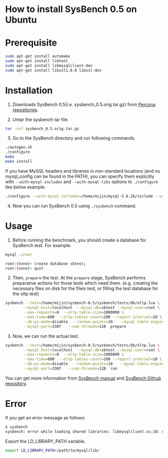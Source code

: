 # How to install SysBench 0.5 on Ubuntu

# Prerequisite

```bash
sudo apt-get install automake
sudo apt-get install libtool
sudo apt-get install libmysqlclient-dev
sudo apt-get install libssl1.0.0 libssl-dev
```

# Installation

1. Downloads SysBench 0.5(i.e. sysbench_0.5.orig.tar.gz) from [Percona repositories](http://repo.percona.com/apt/pool/main/s/sysbench/).

2. Untar the sysbench tar file.

```bash
tar -xvf sysbench_0.5.orig.tar.gz
```

3. Go to the SysBench directory and run following commands.

```bash
./autogen.sh
./configure
make
make install
```

If you have MySQL headers and libraries in non-standard locations (and no mysql_config can be found in the PATH), you can specify them explicitly with `--with-mysql-includes` and `--with-mysql-libs` options to `./configure` like below example.

```bash
./configure --with-mysql-includes=/home/mijin/mysql-5.6.26/include --with-mysql-libs=/home/mijin/mysql-5.6.26/lib
```

4. Now you can run SysBench 0.5 using `./sysbench` command.

# Usage

1. Before running the benchmark, you should create a database for SysBench test. For example:

```bash
mysql -uroot

root:(none)> create database sbtest;
root:(none)> quit
```

2. Then, `prepare` the test. At the `prepare` stage, SysBench performs preparative actions for those tests which need them. (e.g. creating the necessary files on disk for the fileio test, or filling the test database for the oltp test)

```bash
sysbench --test=/home/mijin/sysbench-0.5/sysbench/tests/db/oltp.lua \
        --mysql-host=localhost  --mysql-db=sbtest --mysql-user=root \
        --max-requests=0  --oltp-table-size=1000000 \
        --max-time=600  --oltp-tables-count=200 --report-interval=10 \
        --db-ps-mode=disable  --random-points=10   --mysql-table-engine=InnoDB \
        --mysql-port=3307   --num-threads=128  prepare
```

3. Now, we can run the actual test.

```bash
sysbench --test=/home/mijin/sysbench-0.5/sysbench/tests/db/oltp.lua \
        --mysql-host=localhost  --mysql-db=sbtest --mysql-user=root \
        --max-requests=0  --oltp-table-size=1000000 \
        --max-time=600  --oltp-tables-count=200 --report-interval=10 \
        --db-ps-mode=disable  --random-points=10   --mysql-table-engine=InnoDB \
        --mysql-port=3307   --num-threads=128  run
```

You can get more information from [SysBench manual](http://imysql.com/wp-content/uploads/2014/10/sysbench-manual.pdf) and [SysBench Github repository](https://github.com/akopytov/sysbench).

# Error

If you get an error message as follows:

```bash
$ sysbench
sysbench: error while loading shared libraries: libmysqlclient.so.18: cannot open shared object file: No such file or directory
```

Export the LD_LIBRARY_PATH variable.

```bash
export LD_LIBRARY_PATH=/path/to/mysql/lib/
```

